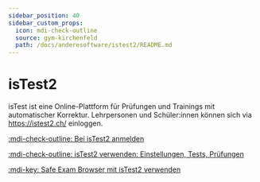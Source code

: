 ```yaml
---
sidebar_position: 40
sidebar_custom_props:
  icon: mdi-check-outline
  source: gym-kirchenfeld
  path: /docs/anderesoftware/istest2/README.md
---
```


# isTest2



isTest ist eine Online-Plattform für Prüfungen und Trainings mit automatischer Korrektur. Lehrpersonen und Schüler:innen können sich via https://istest2.ch/ einloggen.

[:mdi-check-outline: Bei isTest2 anmelden](anmelden/)

[:mdi-check-outline: isTest2 verwenden: Einstellungen, Tests, Prüfungen](verwenden/)

[:mdi-key: Safe Exam Browser mit isTest2 verwenden](seb/)
